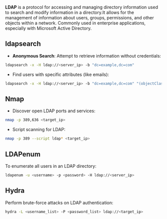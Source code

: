 **LDAP** is a protocol for accessing and managing directory information used to search and modify information in a directory.It allows for the management of information about users, groups, permissions, and other objects within a network. Commonly used in enterprise applications, especially with Microsoft Active Directory.

## ldapsearch
- **Anonymous Search**: Attempt to retrieve information without credentials:
```bash
ldapsearch -x -H ldap://<server_ip> -b "dc=example,dc=com"
```

- Find users with specific attributes (like emails):
```bash
ldapsearch -x -H ldap://<server_ip> -b "dc=example,dc=com" "(objectClass=person)" mail
```
## Nmap
- Discover open LDAP ports and services:
```bash
nmap -p 389,636 <target_ip>
```

- Script scanning for LDAP:
```bash
nmap -p 389 --script ldap* <target_ip>
```

## LDAPenum
To enumerate all users in an LDAP directory:

```bash
ldapenum -u <username> -p <password> -H ldap://<server_ip>
```

## Hydra
Perform brute-force attacks on LDAP authentication:
```bash
hydra -L <username_list> -P <password_list> ldap://<target_ip>
```